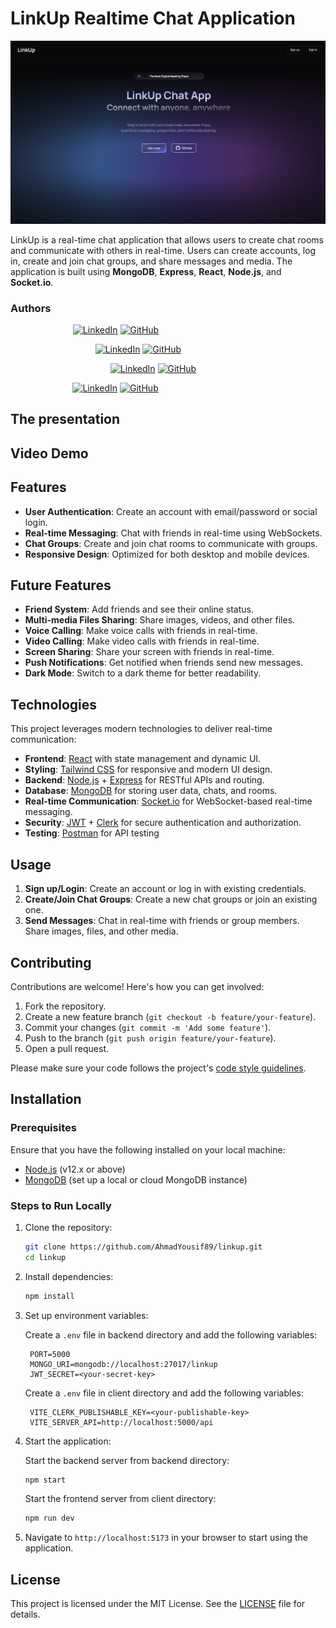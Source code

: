 ﻿# LinkUp Realtime Chat Application

![hero image](/assets/hero.png)

LinkUp is a real-time chat application that allows users to create chat rooms and communicate with others in real-time. Users can create accounts, log in, create and join chat groups, and share messages and media. The application is built using **MongoDB**, **Express**, **React**, **Node.js**, and **Socket.io**.

### Authors

<span style="color: white;">**Malik Hussein**</span>
[![LinkedIn](https://img.icons8.com/color/16/000000/linkedin-circled.png)](https://www.linkedin.com/in/malikhussein/)
[![GitHub](https://img.icons8.com/color/16/000000/github.png)](https://github.com/Medjai229)<br/>

**<span style="color: white;">**Mohamed Marzouk**</span>**
[![LinkedIn](https://img.icons8.com/color/16/000000/linkedin-circled.png)](https://www.linkedin.com/in/mohamed-marzouk-38aa75286/)
[![GitHub](https://img.icons8.com/color/16/000000/github.png)](https://github.com/MMarzoo)<br/>

<span style="color: white;">**Mahmoud Mohey Eldin**</span>
[![LinkedIn](https://img.icons8.com/color/16/000000/linkedin-circled.png)](https://www.linkedin.com/in/moodyeg/)
[![GitHub](https://img.icons8.com/color/16/000000/github.png)](https://github.com/MoodyEG)<br/>

<span style="color: white;">**Ahmad Yousif**</span>
[![LinkedIn](https://img.icons8.com/color/16/000000/linkedin-circled.png)](https://www.linkedin.com/in/dev-ahmadyousif/)
[![GitHub](https://img.icons8.com/color/16/000000/github.png)](https://github.com/AhmadYousif89)<br/>

## The presentation

## Video Demo

## Features

- **User Authentication**: Create an account with email/password or social login.
- **Real-time Messaging**: Chat with friends in real-time using WebSockets.
- **Chat Groups**: Create and join chat rooms to communicate with groups.
- **Responsive Design**: Optimized for both desktop and mobile devices.

## Future Features

- **Friend System**: Add friends and see their online status.
- **Multi-media Files Sharing**: Share images, videos, and other files.
- **Voice Calling**: Make voice calls with friends in real-time.
- **Video Calling**: Make video calls with friends in real-time.
- **Screen Sharing**: Share your screen with friends in real-time.
- **Push Notifications**: Get notified when friends send new messages.
- **Dark Mode**: Switch to a dark theme for better readability.

## Technologies

This project leverages modern technologies to deliver real-time communication:

- **Frontend**: [React](https://reactjs.org/) with state management and dynamic UI.
- **Styling**: [Tailwind CSS](https://tailwindcss.com/) for responsive and modern UI design.
- **Backend**: [Node.js](https://nodejs.org/) + [Express](https://expressjs.com/) for RESTful APIs and routing.
- **Database**: [MongoDB](https://www.mongodb.com/) for storing user data, chats, and rooms.
- **Real-time Communication**: [Socket.io](https://socket.io/) for WebSocket-based real-time messaging.
- **Security**: [JWT](https://jwt.io/) + [Clerk](https://clerk.dev/) for secure authentication and authorization.
- **Testing**: [Postman](https://www.postman.com/) for API testing

## Usage

1. **Sign up/Login**: Create an account or log in with existing credentials.
2. **Create/Join Chat Groups**: Create a new chat groups or join an existing one.
3. **Send Messages**: Chat in real-time with friends or group members. Share images, files, and other media.

<!-- ## API Documentation

- **User Endpoints**:
   1. `GET /api/user/clerk`<br/>
      **Function**: Sign-up or Sign-in a user with clerk.<br/>
      **Request Body**: { id, email, fullName, image }<br/>

   2. `POST /api/user/signup`: Create a new user account.


 -->

## Contributing

Contributions are welcome! Here's how you can get involved:

1. Fork the repository.
2. Create a new feature branch (`git checkout -b feature/your-feature`).
3. Commit your changes (`git commit -m 'Add some feature'`).
4. Push to the branch (`git push origin feature/your-feature`).
5. Open a pull request.

Please make sure your code follows the project's [code style guidelines](#).

## Installation

### Prerequisites

Ensure that you have the following installed on your local machine:

- [Node.js](https://nodejs.org/) (v12.x or above)
- [MongoDB](https://www.mongodb.com/) (set up a local or cloud MongoDB instance)

### Steps to Run Locally

1. Clone the repository:

   ```bash
   git clone https://github.com/AhmadYousif89/linkup.git
   cd linkup
   ```

2. Install dependencies:

   ```bash
   npm install
   ```

3. Set up environment variables:

   Create a `.env` file in backend directory and add the following variables:

   ```plaintext
    PORT=5000
    MONGO_URI=mongodb://localhost:27017/linkup
    JWT_SECRET=<your-secret-key>
   ```

   Create a `.env` file in client directory and add the following variables:

   ```plaintext
    VITE_CLERK_PUBLISHABLE_KEY=<your-publishable-key>
    VITE_SERVER_API=http://localhost:5000/api
   ```

4. Start the application:

   Start the backend server from backend directory:

   ```bash
   npm start
   ```

   Start the frontend server from client directory:

   ```bash
   npm run dev
   ```

5. Navigate to `http://localhost:5173` in your browser to start using the application.

## License

This project is licensed under the MIT License. See the [LICENSE](LICENSE) file for details.
